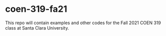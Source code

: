 # coen-319-fa21

This repo will contain examples and other codes for the Fall 2021 COEN 319 class at Santa Clara University.
